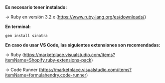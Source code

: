 **Es necesario tener instalado:**

  → Ruby en versión 3.2.x (https://www.ruby-lang.org/es/downloads/)
  
  **En terminal:**
  
    gem install sinatra
    
  **En caso de usar VS Code, las siguientes extensiones son recomendadas:**
  
  → Ruby (https://marketplace.visualstudio.com/items?itemName=Shopify.ruby-extensions-pack)
  
  → Code Runner (https://marketplace.visualstudio.com/items?itemName=formulahendry.code-runner)
